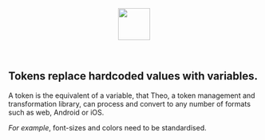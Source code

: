 <center>
  <img src="/icons/ds_nomenclature/token.svg" width="64px" />
</center>

&nbsp;

## Tokens replace hardcoded values with variables.

A token is the equivalent of a variable, that Theo, a token management and 
transformation library, can process and convert to any number of formats such as 
web, Android or iOS.

_For example_, font-sizes and colors need to be standardised.
